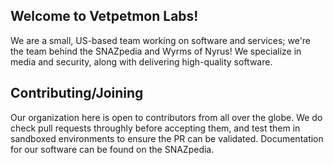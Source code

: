 ## Welcome to Vetpetmon Labs!

We are a small, US-based team working on software and services; we're the team behind the SNAZpedia and Wyrms of Nyrus! We specialize in media and security, along with delivering high-quality software.


## Contributing/Joining

Our organization here is open to contributors from all over the globe. We do check pull requests throughly before accepting them, and test them in sandboxed environments to ensure the PR can be validated.
Documentation for our software can be found on the SNAZpedia.
